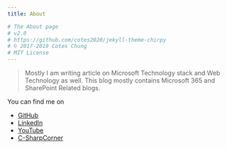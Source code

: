 ```yaml
---
title: About

# The About page
# v2.0
# https://github.com/cotes2020/jekyll-theme-chirpy
# © 2017-2019 Cotes Chung
# MIT License
---
```


> Mostly I am writing article on Microsoft Technology stack and Web Technology as well. This blog mostly contains Microsoft 365  and SharePoint Related blogs.

You can find me on
- [GitHub](https://github.com/anomepani)
- [LinkedIn](https://www.linkedin.com/in/anomepani)
- [YouTube](https://www.youtube.com/anomepani)
- [C-SharpCorner](https://www.c-sharpcorner.com/members/ano-mepani)
